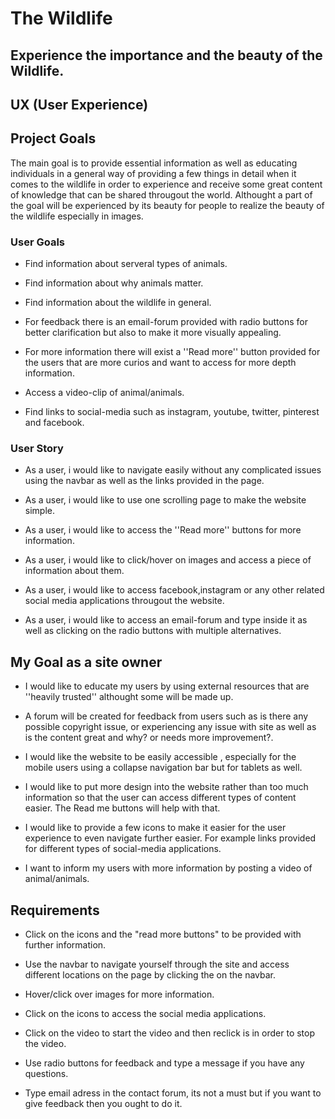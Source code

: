 # The Wildlife
## Experience the importance and the beauty of the Wildlife.

## UX (User Experience)


## Project Goals
The main goal is to provide essential information as well as educating individuals in a general way of providing a few things in detail when it comes to the wildlife in order to experience and receive some great content of knowledge that can be shared througout the world. Althought a part of the goal will be experienced by its beauty for people to realize the beauty of the wildlife especially in images.

### User Goals

- Find information about serveral types of animals.

- Find information about why animals matter.

- Find information about the wildlife in general.

- For feedback there is an email-forum provided with radio buttons for better clarification but also to make it more visually appealing.

- For more information there will exist a ''Read more'' button provided for the users that are more curios and want to access for more depth information.

- Access a video-clip of animal/animals.

- Find links to social-media such as instagram, youtube, twitter, pinterest and facebook.

### User Story
- As a user, i would like to navigate easily without any complicated issues using the navbar as well as the links provided in the page.

- As a user, i would like to use one scrolling page to make the website simple.

- As a user, i would like to access the ''Read more'' buttons for more information.

- As a user, i would like to click/hover on images and access a piece of information about them.

- As a user, i would like to access facebook,instagram or any other related social media applications througout the website.

- As a user, i would like to access an email-forum and type inside it as well as clicking on the radio buttons with multiple alternatives.

## My Goal as a site owner
- I would like to educate my users by using external resources that are ''heavily trusted'' althought some will be made up.

- A forum will be created for feedback from users such as is there any possible copyright issue, or experiencing any issue with site as well as is the content great and why? or needs more improvement?.

- I would like the website to be easily accessible , especially for the mobile users using a collapse navigation bar but for tablets as well.

- I would like to put more design into the website rather than too much information so that the user can access different types of content easier. The Read me buttons will help with that.

- I would like to provide a few icons to make it easier for the user experience to even navigate further easier. For example links provided for different types of social-media applications.

- I want to inform my users with more information by posting a video of animal/animals.

## Requirements
- Click on the icons and the "read more buttons" to be provided with further information.

- Use the navbar to navigate yourself through the site and access different locations on the page by clicking the on the navbar.

- Hover/click over images for more information.

- Click on the icons to access the social media applications.

- Click on the video to start the video and then reclick is in order to stop the video.

- Use radio buttons for feedback and type a message if you have any questions.

- Type email adress in the contact forum, its not a must but if you want to give feedback then you ought to do it.



